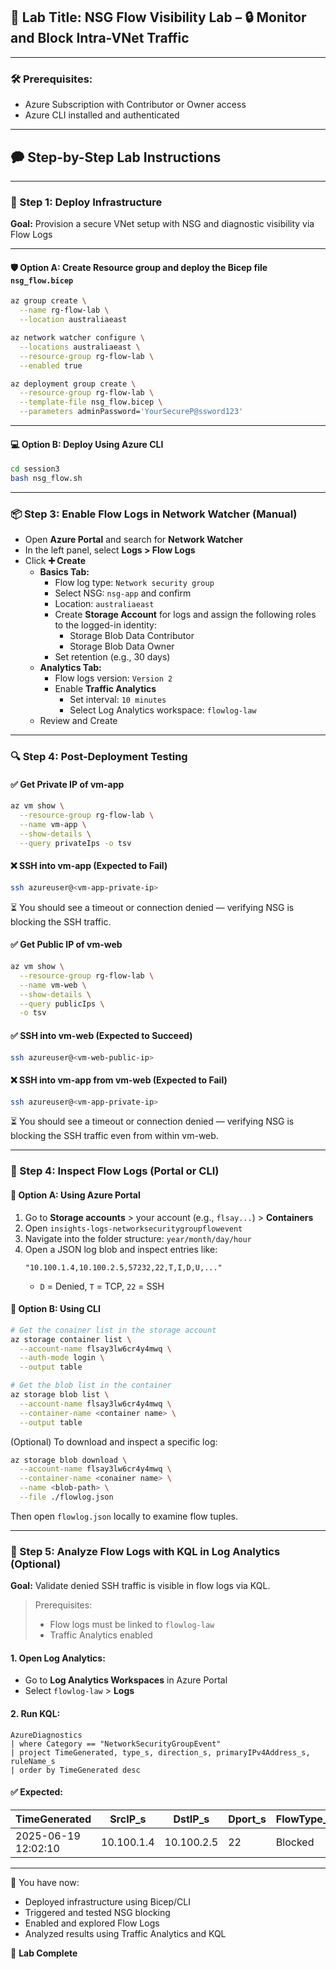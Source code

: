 ## 🧪 Lab Title: NSG Flow Visibility Lab – 🔒 Monitor and Block Intra-VNet Traffic

---

### 🛠️ Prerequisites:

- Azure Subscription with Contributor or Owner access
- Azure CLI installed and authenticated

---

## 🗭 Step-by-Step Lab Instructions

---

### 🚀 Step 1: Deploy Infrastructure

**Goal:** Provision a secure VNet setup with NSG and diagnostic visibility via Flow Logs

---

#### 🛡️ Option A: Create Resource group and deploy the Bicep file `nsg_flow.bicep`

```bash
az group create \
  --name rg-flow-lab \
  --location australiaeast

az network watcher configure \
  --locations australiaeast \
  --resource-group rg-flow-lab \
  --enabled true

az deployment group create \
  --resource-group rg-flow-lab \
  --template-file nsg_flow.bicep \
  --parameters adminPassword='YourSecureP@ssword123'
```

---

#### 💻 Option B: Deploy Using Azure CLI

```bash
cd session3
bash nsg_flow.sh
```

---

### 📦 Step 3: Enable Flow Logs in Network Watcher (Manual)

- Open **Azure Portal** and search for **Network Watcher**
- In the left panel, select **Logs > Flow Logs**
- Click **➕ Create**
  - **Basics Tab:**
    - Flow log type: `Network security group`
    - Select NSG: `nsg-app` and confirm
    - Location: `australiaeast`
    - Create **Storage Account** for logs and assign the following roles to the logged-in identity:
      - Storage Blob Data Contributor
      - Storage Blob Data Owner
    - Set retention (e.g., 30 days)
  - **Analytics Tab:**
    - Flow logs version: `Version 2`
    - Enable **Traffic Analytics**
      - Set interval: `10 minutes`
      - Select Log Analytics workspace: `flowlog-law`
  - Review and Create

---

### 🔍 Step 4: Post-Deployment Testing

#### ✅ Get Private IP of vm-app

```bash
az vm show \
  --resource-group rg-flow-lab \
  --name vm-app \
  --show-details \
  --query privateIps -o tsv
```

#### ❌ SSH into vm-app (Expected to Fail)

```bash
ssh azureuser@<vm-app-private-ip>
```

⏳ You should see a timeout or connection denied — verifying NSG is blocking the SSH traffic.

#### ✅ Get Public IP of vm-web

```bash
az vm show \
  --resource-group rg-flow-lab \
  --name vm-web \
  --show-details \
  --query publicIps \
  -o tsv
```

#### ✅ SSH into vm-web (Expected to Succeed)

```bash
ssh azureuser@<vm-web-public-ip>
```

#### ❌ SSH into vm-app from vm-web (Expected to Fail)

```bash
ssh azureuser@<vm-app-private-ip>
```

⏳ You should see a timeout or connection denied — verifying NSG is blocking the SSH traffic even from within vm-web.

---

### 📂 Step 4: Inspect Flow Logs (Portal or CLI)

#### 🔢 Option A: Using Azure Portal

1. Go to **Storage accounts** > your account (e.g., `flsay...`) > **Containers**
2. Open `insights-logs-networksecuritygroupflowevent`
3. Navigate into the folder structure: `year/month/day/hour`
4. Open a JSON log blob and inspect entries like:
   ```
   "10.100.1.4,10.100.2.5,57232,22,T,I,D,U,..."
   ```
   - `D` = Denied, `T` = TCP, `22` = SSH

#### 🔢 Option B: Using CLI

```bash
# Get the conainer list in the storage account
az storage container list \
  --account-name flsay3lw6cr4y4mwq \
  --auth-mode login \
  --output table

# Get the blob list in the container
az storage blob list \
  --account-name flsay3lw6cr4y4mwq \
  --container-name <container name> \
  --output table
```

(Optional) To download and inspect a specific log:

```bash
az storage blob download \
  --account-name flsay3lw6cr4y4mwq \
  --container-name <conainer name> \
  --name <blob-path> \
  --file ./flowlog.json
```

Then open `flowlog.json` locally to examine flow tuples.

---

### 🥪 Step 5: Analyze Flow Logs with KQL in Log Analytics (Optional)

**Goal:** Validate denied SSH traffic is visible in flow logs via KQL.

> Prerequisites:
>
> - Flow logs must be linked to `flowlog-law`
> - Traffic Analytics enabled

#### 1. Open Log Analytics:

- Go to **Log Analytics Workspaces** in Azure Portal
- Select `flowlog-law` > **Logs**

#### 2. Run KQL:

```kql
AzureDiagnostics
| where Category == "NetworkSecurityGroupEvent"
| project TimeGenerated, type_s, direction_s, primaryIPv4Address_s, ruleName_s
| order by TimeGenerated desc
```

#### ✅ Expected:

| TimeGenerated       | SrcIP\_s   | DstIP\_s   | Dport\_s | FlowType\_s | VM\_s  |
| ------------------- | ---------- | ---------- | -------- | ----------- | ------ |
| 2025-06-19 12:02:10 | 10.100.1.4 | 10.100.2.5 | 22       | Blocked     | vm-web |

---

🌟 You have now:

- Deployed infrastructure using Bicep/CLI
- Triggered and tested NSG blocking
- Enabled and explored Flow Logs
- Analyzed results using Traffic Analytics and KQL

📅 **Lab Complete**

